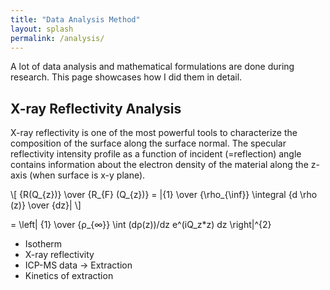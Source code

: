 ```yaml
---
title: "Data Analysis Method"
layout: splash
permalink: /analysis/
---
```


A lot of data analysis and mathematical formulations are done during research. This page showcases how I did them in detail.

## X-ray Reflectivity Analysis

X-ray reflectivity is one of the most powerful tools to characterize the composition of the surface along the surface normal.
The specular reflectivity intensity profile as a function of incident (=reflection) angle contains information about the electron density of the material along the z-axis (when surface is x-y plane).

\\[ {R(Q_{z})} \over {R_{F} (Q_{z})} = |{1} \over {\rho_{\inf}} \integral {d \rho (z)} \over {dz}| \\]

 = \left| {1} \over {ρ_{∞}}  \int (dρ(z))/dz e^(iQ_z*z) dz \right|^{2}
* Isotherm
* X-ray reflectivity
* ICP-MS data -> Extraction
* Kinetics of extraction